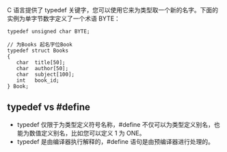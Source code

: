 C 语言提供了 typedef 关键字，您可以使用它来为类型取一个新的名字。下面的实例为单字节数字定义了一个术语 BYTE：
```
typedef unsigned char BYTE;

// 为Books 起名字位Book
typedef struct Books
{
   char  title[50];
   char  author[50];
   char  subject[100];
   int   book_id;
} Book;
```

## typedef vs #define
- typedef 仅限于为类型定义符号名称，#define 不仅可以为类型定义别名，也能为数值定义别名，比如您可以定义 1 为 ONE。
- typedef 是由编译器执行解释的，#define 语句是由预编译器进行处理的。
